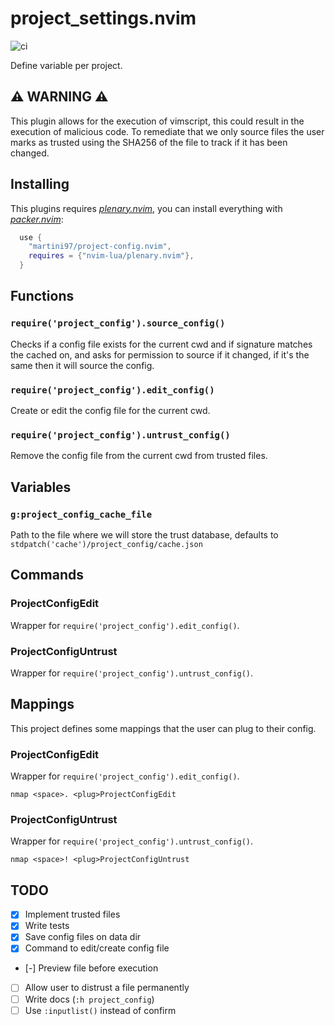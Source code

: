 # project_settings.nvim

![ci](https://github.com/martini97/project-config.nvim/actions/workflows/ci.yml/badge.svg?branch=main)

Define variable per project.

## **⚠️ WARNING ⚠️**

This plugin allows for the execution of vimscript, this could result
in the execution of malicious code. To remediate that we only source files
the user marks as trusted using the SHA256 of the file to track if it has been
changed.

## Installing

This plugins requires [*plenary.nvim*](https://github.com/nvim-lua/plenary.nvim),
you can install everything with [*packer.nvim*](https://github.com/wbthomason/packer.nvim):

```lua
  use {
    "martini97/project-config.nvim",
    requires = {"nvim-lua/plenary.nvim"},
  }
```

## Functions

### `require('project_config').source_config()`

Checks if a config file exists for the current cwd and if signature matches the
cached on, and asks for permission to source if it changed, if it's the same then
it will source the config.

### `require('project_config').edit_config()`

Create or edit the config file for the current cwd.

### `require('project_config').untrust_config()`

Remove the config file from the current cwd from trusted files.

## Variables

### `g:project_config_cache_file`

Path to the file where we will store the trust database, defaults to
`stdpatch('cache')/project_config/cache.json`

## Commands

### ProjectConfigEdit

Wrapper for `require('project_config').edit_config()`.

### ProjectConfigUntrust

Wrapper for `require('project_config').untrust_config()`.

## Mappings

This project defines some mappings that the user can plug to their config.

### <Plug>ProjectConfigEdit

Wrapper for `require('project_config').edit_config()`.

```vim
nmap <space>. <plug>ProjectConfigEdit
```

### ProjectConfigUntrust

Wrapper for `require('project_config').untrust_config()`.

```vim
nmap <space>! <plug>ProjectConfigUntrust
```

## TODO

+ [x] Implement trusted files
+ [x] Write tests
+ [x] Save config files on data dir
+ [x] Command to edit/create config file
+ [-] Preview file before execution
+ [ ] Allow user to distrust a file permanently
+ [ ] Write docs (`:h project_config`)
+ [ ] Use `:inputlist()` instead of confirm
